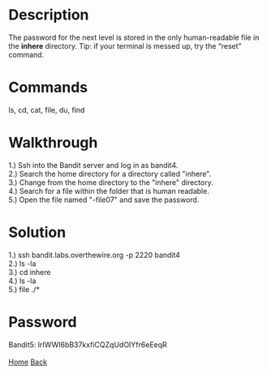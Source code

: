 # Description
The password for the next level is stored in the only human-readable file in the **inhere** directory. Tip: if your terminal is messed up, try the “reset” command.
# Commands
ls, cd, cat, file, du, find
# Walkthrough
1.) Ssh into the Bandit server and log in as bandit4. <br />
2.) Search the home directory for a directory called "inhere". <br />
3.) Change from the home directory to the "inhere" directory. <br />
4.) Search  for a file within the folder that is human readable. <br />
5.) Open the file named "-file07" and save the password.
# Solution
1.) ssh bandit.labs.overthewire.org -p 2220 bandit4 <br />
2.) ls -la <br />
3.) cd inhere <br />
4.) ls -la <br />
5.) file ./*
# Password
Bandit5: lrIWWI6bB37kxfiCQZqUdOIYfr6eEeqR <br /> <br />
[Home](https://github.com/Spagoooti/OverTheWire-Bandit/blob/main/README.md) [Back](https://github.com/Spagoooti/OverTheWire-Bandit/blob/main/Bandit%203%20-%3E%204.md)
